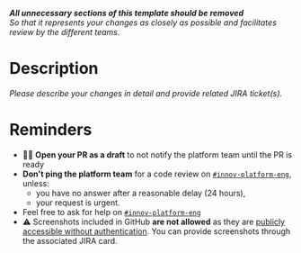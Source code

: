 _**All unnecessary sections of this template should be removed**<br>
So that it represents your changes as closely as possible and facilitates review by the different teams._

# Description

_Please describe your changes in detail and provide related JIRA ticket(s)._

# Reminders

- 👷‍♂️ **Open your PR as a draft** to not notify the platform team until the PR is ready
- **Don't ping the platform team** for a code review on [`#innov-platform-eng`](https://teads.slack.com/archives/CD3GJ2MU5), unless:
  - you have no answer after a reasonable delay (24 hours),
  - your request is urgent.
- Feel free to ask for help on [`#innov-platform-eng`](https://teads.slack.com/archives/CD3GJ2MU5)
- ⚠️ Screenshots included in GitHub **are not allowed** as they are [publicly accessible without authentication](https://docs.github.com/en/get-started/writing-on-github/working-with-advanced-formatting/attaching-files). You can provide screenshots through the associated JIRA card.